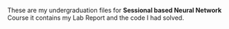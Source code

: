 These are my undergraduation files for **Sessional based Neural Network** Course it contains my Lab Report and the code I had solved.
